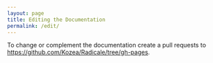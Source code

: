 ```yaml
---
layout: page
title: Editing the Documentation
permalink: /edit/
---
```


To change or complement the documentation create a pull requests to
https://github.com/Kozea/Radicale/tree/gh-pages.
